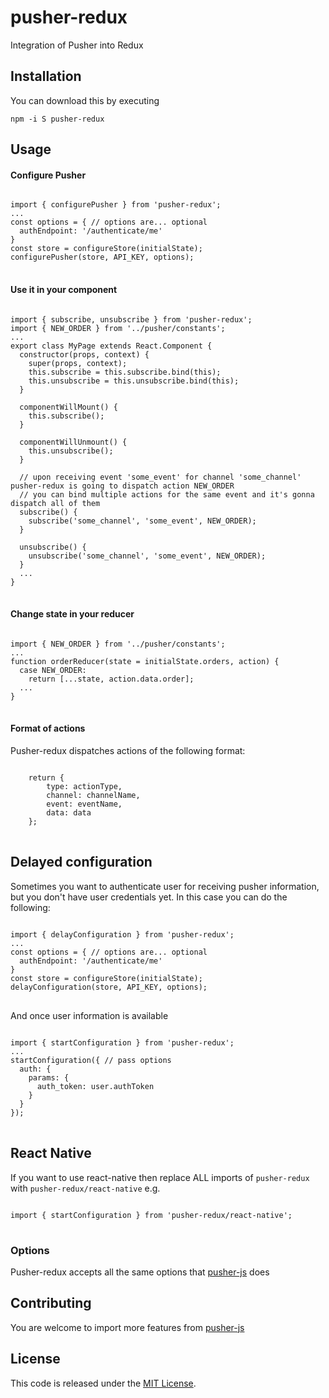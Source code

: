 pusher-redux
=================

Integration of Pusher into Redux
## Installation

You can download this by executing

<code>npm -i S pusher-redux</code>
## Usage

#### Configure Pusher
<pre>
<code>
import { configurePusher } from 'pusher-redux';
...
const options = { // options are... optional
  authEndpoint: '/authenticate/me'
}
const store = configureStore(initialState);
configurePusher(store, API_KEY, options);
</code>
</pre>

#### Use it in your component


<pre>
<code>
import { subscribe, unsubscribe } from 'pusher-redux';
import { NEW_ORDER } from '../pusher/constants';
...
export class MyPage extends React.Component {
  constructor(props, context) {
    super(props, context);
    this.subscribe = this.subscribe.bind(this);
    this.unsubscribe = this.unsubscribe.bind(this);
  }

  componentWillMount() {
    this.subscribe();
  }
  
  componentWillUnmount() {
    this.unsubscribe();
  }
  
  // upon receiving event 'some_event' for channel 'some_channel' pusher-redux is going to dispatch action NEW_ORDER
  // you can bind multiple actions for the same event and it's gonna dispatch all of them
  subscribe() {
    subscribe('some_channel', 'some_event', NEW_ORDER);
  }
  
  unsubscribe() {
    unsubscribe('some_channel', 'some_event', NEW_ORDER);
  }
  ...
}
</code>
</pre>

#### Change state in your reducer
<pre>
<code>
import { NEW_ORDER } from '../pusher/constants';
...
function orderReducer(state = initialState.orders, action) {
  case NEW_ORDER:
    return [...state, action.data.order];
  ...
}
</code>
</pre>


#### Format of actions
Pusher-redux dispatches actions of the following format:
<pre>
<code>
    return {
        type: actionType,
        channel: channelName,
        event: eventName,
        data: data
    };
</code>
</pre>

## Delayed configuration
Sometimes you want to authenticate user for receiving pusher information, but you don't have user credentials yet.
In this case you can do the following:
<pre>
<code>
import { delayConfiguration } from 'pusher-redux';
...
const options = { // options are... optional
  authEndpoint: '/authenticate/me'
}
const store = configureStore(initialState);
delayConfiguration(store, API_KEY, options);
</code>
</pre>

And once user information is available
<pre>
<code>
import { startConfiguration } from 'pusher-redux';
...
startConfiguration({ // pass options
  auth: {
    params: {
      auth_token: user.authToken
    }
  }
});
</code>
</pre>

## React Native
If you want to use react-native then replace ALL imports of `pusher-redux` with `pusher-redux/react-native`
e.g.
<pre>
<code>
import { startConfiguration } from 'pusher-redux/react-native';
</code>
</pre>

### Options

Pusher-redux accepts all the same options that [pusher-js](https://github.com/pusher/pusher-js#configuration) does

## Contributing
You are welcome to import more features from [pusher-js](https://github.com/pusher/pusher-js)
## License

This code is released under the [MIT License](http://www.opensource.org/licenses/MIT).
